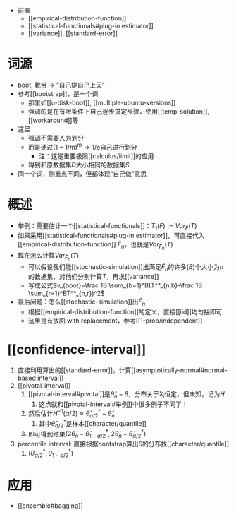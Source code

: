 - 前置
  - [[empirical-distribution-function]]
  - [[statistical-functionals#plug-in estimator]]
  - [[variance]], [[standard-error]]
# 词源
- boot, 靴带 -> “自己提自己上天”
- 参考[[bootstrap]]，是一个词
  - 那里如[[u-disk-boot]], [[multiple-ubuntu-versions]]
  - 强调的是在有限条件下自己逐步搞定步骤，使用[[temp-solution]], [[workaround]]等
- 这里
  - 强调不需要人为划分
  - 而是通过$(1-1/m)^m\to 1/e$自己进行划分
    - 注：这是重要极限[[calculus/limit]]的应用
  - 得到和原数据集$D$大小相同的数据集$S$
- 同一个词，侧重点不同，但都体现“自己做”意思
# 概述
- 举例：需要估计一个[[statistical-functionals]]：$T_1(F):=Var_F(T)$
- 如果采用[[statistical-functionals#plug-in estimator]]，可直接代入[[empirical-distribution-function]] $\hat F_n$，也就是$Var_{\hat F_n}(T)$
- 现在怎么计算$Var_{\hat F_n}(T)$
  - 可以假设我们能[[stochastic-simulation]]出满足$\hat F_n$的许多($B$)个大小为$n$的数据集，对他们分别计算$T$，再求[[variance]]
  - 写成公式$v_{boot}=\frac 1B \sum_{b=1}^B(T^*_{n,b}-\frac 1B \sum_{r=1}^BT^*_{n,r})^2$
- 最后问题：怎么[[stochastic-simulation]]出$\hat F_n$
  - 根据[[empirical-distribution-function]]的定义，直接[[iid]]均匀抽即可
  - 这里是有放回 with replacement，参考[[1-prob/independent]]
# [[confidence-interval]]
1. 直接利用算出的[[standard-error]]，计算[[asymptotically-normal#normal-based interval]]
2. [[pivotal-interval]]
   1. [[pivotal-interval#pivotal]]是$\hat \theta_n-\theta$，分布关于$X_i$恒定，但未知，记为$H$
      1. 这点就和[[pivotal-interval#举例]]中很多例子不同了！
   2. 然后估计$H^{-1}(\alpha/2)\approx \hat \theta^*_{\alpha/2}-\hat \theta_n$
      1. 其中$\hat \theta^*_{\alpha/2}$是样本[[character/quantile]]
   3. 即可得到结果$(2\hat\theta_n-\hat \theta ^*_{1-\alpha/2},2\hat \theta_n-\hat \theta^*_{\alpha/2})$
3. percentile interval: 直接根据bootstrap算出$\hat \theta$的分布找[[character/quantile]]
   1. $(\theta^*_{\alpha/2},\theta^*_{1-\alpha/2})$
# 应用
- [[ensemble#bagging]]